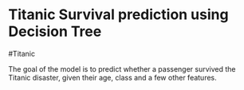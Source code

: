 # Titanic Survival prediction using Decision Tree

#Titanic

The goal of the model is to predict whether a passenger survived the Titanic disaster, given their age, class and a few other features.
